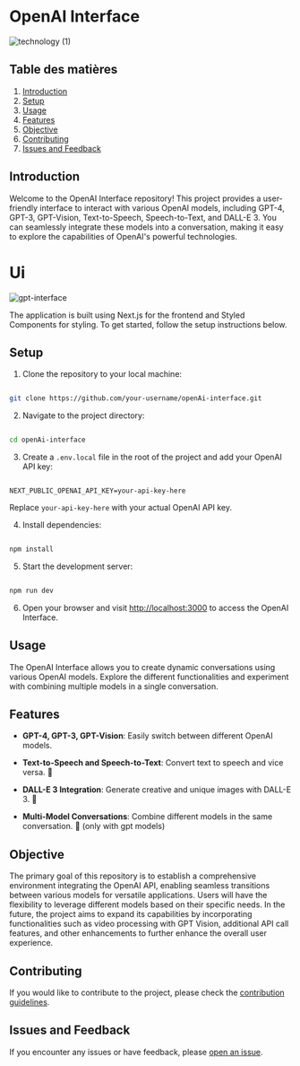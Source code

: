 #  OpenAI Interface

![technology (1)](https://github.com/Cryserrrrr/openAi-interface/assets/66973532/c5a3479a-c1a3-482a-b866-5ba891cc7d8f)

 ## Table des matières
1. [Introduction](#introduction)
2. [Setup](#setup)
3. [Usage](#usage)
4. [Features](#features)
5. [Objective](#Objective)
6. [Contributing](#contributing)
7. [Issues and Feedback](#issues)

##  Introduction<a id="introduction"></a>

Welcome to the OpenAI Interface repository! This project provides a user-friendly interface to interact with various OpenAI models, including GPT-4, GPT-3, GPT-Vision, Text-to-Speech, Speech-to-Text, and DALL-E 3. You can seamlessly integrate these models into a conversation, making it easy to explore the capabilities of OpenAI's powerful technologies.

# Ui
![gpt-interface](https://github.com/Cryserrrrr/openAi-interface/assets/66973532/f83d8ed7-e9e8-46c1-b630-c00999ba3bbb)

The application is built using Next.js for the frontend and Styled Components for styling. To get started, follow the setup instructions below.

##  Setup<a id="setup"></a>

1. Clone the repository to your local machine:

```bash

git clone https://github.com/your-username/openAi-interface.git

```

2. Navigate to the project directory:

```bash

cd openAi-interface

```

3. Create a `.env.local` file in the root of the project and add your OpenAI API key:

```env

NEXT_PUBLIC_OPENAI_API_KEY=your-api-key-here

```

Replace `your-api-key-here` with your actual OpenAI API key.

4. Install dependencies:

```bash

npm install

```

5. Start the development server:

```bash

npm run dev

```  

6. Open your browser and visit [http://localhost:3000](http://localhost:3000) to access the OpenAI Interface.

##  Usage<a id="usage"></a>

The OpenAI Interface allows you to create dynamic conversations using various OpenAI models. Explore the different functionalities and experiment with combining multiple models in a single conversation.

##  Features<a id="features"></a>

- **GPT-4, GPT-3, GPT-Vision**: Easily switch between different OpenAI models.

- **Text-to-Speech and Speech-to-Text**: Convert text to speech and vice versa. 🚧

- **DALL-E 3 Integration**: Generate creative and unique images with DALL-E 3. 🚧

- **Multi-Model Conversations**: Combine different models in the same conversation. 🚧 (only with gpt models)

## Objective<a id="objective"></a>

The primary goal of this repository is to establish a comprehensive environment integrating the OpenAI API, enabling seamless transitions between various models for versatile applications. Users will have the flexibility to leverage different models based on their specific needs. In the future, the project aims to expand its capabilities by incorporating functionalities such as video processing with GPT Vision, additional API call features, and other enhancements to further enhance the overall user experience.

##  Contributing<a id="contributing"></a>

If you would like to contribute to the project, please check the [contribution guidelines](CONTRIBUTING.md).

##  Issues and Feedback<a id="issues"></a>

If you encounter any issues or have feedback, please [open an issue](https://github.com/Cryserrrrr/openAi-interface/issues).
